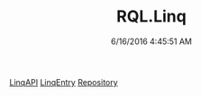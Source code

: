 ﻿---
title: RQL.Linq
date: 6/16/2016 4:45:51 AM
---

[LinqAPI](T-RQL.Linq.LinqAPI.html)
[LinqEntry](T-RQL.Linq.LinqEntry.html)
[Repository](T-RQL.Linq.Repository.html)
